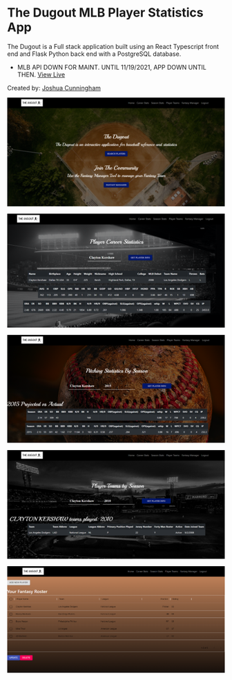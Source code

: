 # The Dugout MLB Player Statistics App

The Dugout is a Full stack application built using an React Typescript front end and Flask Python back end with a PostgreSQL database.

- MLB API DOWN FOR MAINT. UNTIL 11/19/2021, APP DOWN UNTIL THEN.
[View Live](https://my-dugout.web.app/)

Created by: [Joshua Cunningham](https://www.linkedin.com/in/joshua-cunningham-wa/)

![Site Image Example](https://github.com/jcnghm/The-Dugout-App/blob/master/src/assets/images/github5.PNG)

![Site Image Example](https://github.com/jcnghm/The-Dugout-App/blob/master/src/assets/images/github1.PNG)

![Site Image Example](https://github.com/jcnghm/The-Dugout-App/blob/master/src/assets/images/github2.PNG)

![Site Image Example](https://github.com/jcnghm/The-Dugout-App/blob/master/src/assets/images/github3.PNG)

![Site Image Example](https://github.com/jcnghm/The-Dugout-App/blob/master/src/assets/images/github4.PNG)

